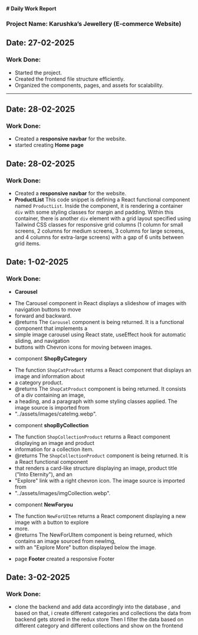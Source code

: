 **# Daily Work Report**

### Project Name: Karushka’s Jewellery (E-commerce Website)  

## Date: 27-02-2025  

### Work Done:  
- Started the project.
- Created the frontend file structure efficiently.
- Organized the components, pages, and assets for scalability.

---

## Date: 28-02-2025  

### Work Done:  
- Created a **responsive navbar** for the website.
- started creating **Home page**


## Date: 28-02-2025  

### Work Done:  
- Created a **responsive navbar** for the website.
- **ProductList**
This code snippet is defining a React functional component named `ProductList`. Inside the
component, it is rendering a container `div` with some styling classes for margin and
padding. Within this container, there is another `div` element with a grid layout specified
using Tailwind CSS classes for responsive grid columns (1 column for small screens, 2
columns for medium screens, 3 columns for large screens, and 4 columns for extra-large
screens) with a gap of 6 units between grid items. 


## Date: 1-02-2025  
### Work Done:  

- **Carousel**
 * The Carousel component in React displays a slideshow of images with navigation buttons to move
 * forward and backward.
 * @returns The `Carousel` component is being returned. It is a functional component that           implements a
 * simple image carousel using React state, useEffect hook for automatic sliding, and navigation
 * buttons with Chevron icons for moving between images.

- component **ShopByCategory**

 * The function `ShopCatProduct` returns a React component that displays an image and information about
 * a category product.
 * @returns The `ShopCatProduct` component is being returned. It consists of a div containing an image,
 * a heading, and a paragraph with some styling classes applied. The image source is imported from
 * "../assets/images/cateImg.webp".

 - component **shopByCollection**
 
 * The function `ShopCollectionProduct` returns a React component displaying an image and product
 * information for a collection item.
 * @returns The `ShopCollectionProduct` component is being returned. It is a React functional component
 * that renders a card-like structure displaying an image, product title ("Into Eternity"), and an
 * "Explore" link with a right chevron icon. The image source is imported from
 * "../assets/images/imgCollection.webp".

 - component **NewForyou**

 * The function `NewForUItem` returns a React component displaying a new image with a button to explore
 * more.
 * @returns The NewForUItem component is being returned, which contains an image sourced from newImg,
 * with an "Explore More" button displayed below the image.

 - page **Footer**
 created a responsive Footer 

 
## Date: 3-02-2025  
### Work Done:  

* clone the backend and add data accordingly into the database , and based on that,
i create different categories and collections
the data from backend gets stored in the redux store
Then I filter the data based on different category and different collections and show on the frontend
 



